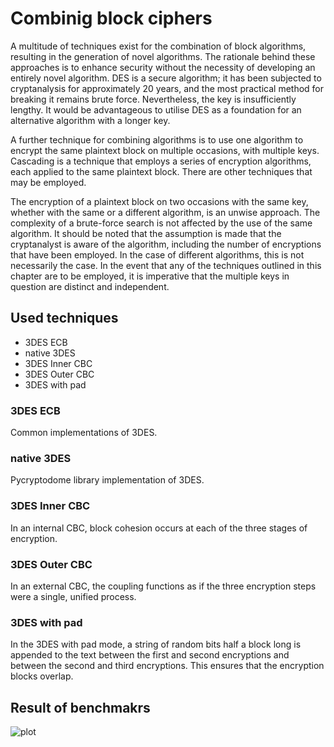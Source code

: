 # Combinig block ciphers

A multitude of techniques exist for the combination of block algorithms, resulting in the generation of novel algorithms. The rationale behind these approaches is to enhance security without the necessity of developing an entirely novel algorithm. DES is a secure algorithm; it has been subjected to cryptanalysis for approximately 20 years, and the most practical method for breaking it remains brute force. Nevertheless, the key is insufficiently lengthy. It would be advantageous to utilise DES as a foundation for an alternative algorithm with a longer key.

A further technique for combining algorithms is to use one algorithm to encrypt the same plaintext block on multiple occasions, with multiple keys. Cascading is a technique that employs a series of encryption algorithms, each applied to the same plaintext block. There are other techniques that may be employed.

The encryption of a plaintext block on two occasions with the same key, whether with the same or a different algorithm, is an unwise approach. The complexity of a brute-force search is not affected by the use of the same algorithm. It should be noted that the assumption is made that the cryptanalyst is aware of the algorithm, including the number of encryptions that have been employed. In the case of different algorithms, this is not necessarily the case. In the event that any of the techniques outlined in this chapter are to be employed, it is imperative that the multiple keys in question are distinct and independent.

## Used techniques

- 3DES ECB
- native 3DES
- 3DES Inner CBC
- 3DES Outer CBC
- 3DES with pad


### 3DES ECB

Common implementations of 3DES. 

### native 3DES

Pycryptodome library implementation of 3DES. 

### 3DES Inner CBC

In an internal CBC, block cohesion occurs at each of the three stages of encryption.

### 3DES Outer CBC

In an external CBC, the coupling functions as if the three encryption steps were a single, unified process.

### 3DES with pad

In the 3DES with pad mode, a string of random bits half a block long is appended to the text between the first and second encryptions and between the second and third encryptions. This ensures that the encryption blocks overlap.

## Result of benchmakrs
![plot](https://github.com/user-attachments/assets/bef3ae9a-d5be-4407-acd8-13b44f515b33)

